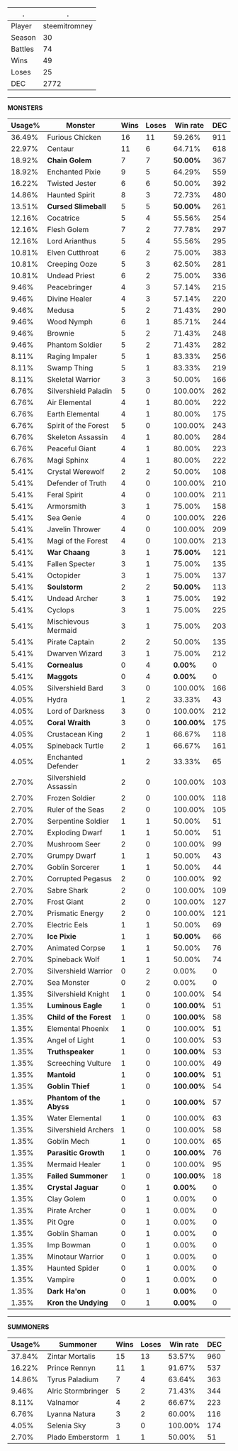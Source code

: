.|.
|-|-
Player|steemitromney
Season|30
Battles|74
Wins|49
Loses|25
DEC|2772

---
**MONSTERS**

Usage%|Monster|Wins|Loses|Win rate|DEC|
-|-|-|-|-|-|
36.49%|Furious Chicken|16|11|59.26%|911|
22.97%|Centaur|11|6|64.71%|618|
18.92%|**Chain Golem**|7|7|**50.00%**|367|
18.92%|Enchanted Pixie|9|5|64.29%|559|
16.22%|Twisted Jester|6|6|50.00%|392|
14.86%|Haunted Spirit|8|3|72.73%|480|
13.51%|**Cursed Slimeball**|5|5|**50.00%**|261|
12.16%|Cocatrice|5|4|55.56%|254|
12.16%|Flesh Golem|7|2|77.78%|297|
12.16%|Lord Arianthus|5|4|55.56%|295|
10.81%|Elven Cutthroat|6|2|75.00%|383|
10.81%|Creeping Ooze|5|3|62.50%|281|
10.81%|Undead Priest|6|2|75.00%|336|
9.46%|Peacebringer|4|3|57.14%|215|
9.46%|Divine Healer|4|3|57.14%|220|
9.46%|Medusa|5|2|71.43%|290|
9.46%|Wood Nymph|6|1|85.71%|244|
9.46%|Brownie|5|2|71.43%|248|
9.46%|Phantom Soldier|5|2|71.43%|282|
8.11%|Raging Impaler|5|1|83.33%|256|
8.11%|Swamp Thing|5|1|83.33%|219|
8.11%|Skeletal Warrior|3|3|50.00%|166|
6.76%|Silvershield Paladin|5|0|100.00%|262|
6.76%|Air Elemental|4|1|80.00%|222|
6.76%|Earth Elemental|4|1|80.00%|175|
6.76%|Spirit of the Forest|5|0|100.00%|243|
6.76%|Skeleton Assassin|4|1|80.00%|284|
6.76%|Peaceful Giant|4|1|80.00%|223|
6.76%|Magi Sphinx|4|1|80.00%|222|
5.41%|Crystal Werewolf|2|2|50.00%|108|
5.41%|Defender of Truth|4|0|100.00%|210|
5.41%|Feral Spirit|4|0|100.00%|211|
5.41%|Armorsmith|3|1|75.00%|158|
5.41%|Sea Genie|4|0|100.00%|226|
5.41%|Javelin Thrower|4|0|100.00%|209|
5.41%|Magi of the Forest|4|0|100.00%|213|
5.41%|**War Chaang**|3|1|**75.00%**|121|
5.41%|Fallen Specter|3|1|75.00%|135|
5.41%|Octopider|3|1|75.00%|137|
5.41%|**Soulstorm**|2|2|**50.00%**|113|
5.41%|Undead Archer|3|1|75.00%|192|
5.41%|Cyclops|3|1|75.00%|225|
5.41%|Mischievous Mermaid|3|1|75.00%|203|
5.41%|Pirate Captain|2|2|50.00%|135|
5.41%|Dwarven Wizard|3|1|75.00%|212|
5.41%|**Cornealus**|0|4|**0.00%**|0|
5.41%|**Maggots**|0|4|**0.00%**|0|
4.05%|Silvershield Bard|3|0|100.00%|166|
4.05%|Hydra|1|2|33.33%|43|
4.05%|Lord of Darkness|3|0|100.00%|212|
4.05%|**Coral Wraith**|3|0|**100.00%**|175|
4.05%|Crustacean King|2|1|66.67%|118|
4.05%|Spineback Turtle|2|1|66.67%|161|
4.05%|Enchanted Defender|1|2|33.33%|65|
2.70%|Silvershield Assassin|2|0|100.00%|103|
2.70%|Frozen Soldier|2|0|100.00%|118|
2.70%|Ruler of the Seas|2|0|100.00%|105|
2.70%|Serpentine Soldier|1|1|50.00%|51|
2.70%|Exploding Dwarf|1|1|50.00%|51|
2.70%|Mushroom Seer|2|0|100.00%|99|
2.70%|Grumpy Dwarf|1|1|50.00%|43|
2.70%|Goblin Sorcerer|1|1|50.00%|44|
2.70%|Corrupted Pegasus|2|0|100.00%|92|
2.70%|Sabre Shark|2|0|100.00%|109|
2.70%|Frost Giant|2|0|100.00%|127|
2.70%|Prismatic Energy|2|0|100.00%|121|
2.70%|Electric Eels|1|1|50.00%|69|
2.70%|**Ice Pixie**|1|1|**50.00%**|66|
2.70%|Animated Corpse|1|1|50.00%|76|
2.70%|Spineback Wolf|1|1|50.00%|74|
2.70%|Silvershield Warrior|0|2|0.00%|0|
2.70%|Sea Monster|0|2|0.00%|0|
1.35%|Silvershield Knight|1|0|100.00%|54|
1.35%|**Luminous Eagle**|1|0|**100.00%**|51|
1.35%|**Child of the Forest**|1|0|**100.00%**|58|
1.35%|Elemental Phoenix|1|0|100.00%|51|
1.35%|Angel of Light|1|0|100.00%|53|
1.35%|**Truthspeaker**|1|0|**100.00%**|53|
1.35%|Screeching Vulture|1|0|100.00%|49|
1.35%|**Mantoid**|1|0|**100.00%**|51|
1.35%|**Goblin Thief**|1|0|**100.00%**|54|
1.35%|**Phantom of the Abyss**|1|0|**100.00%**|57|
1.35%|Water Elemental|1|0|100.00%|63|
1.35%|Silvershield Archers|1|0|100.00%|58|
1.35%|Goblin Mech|1|0|100.00%|65|
1.35%|**Parasitic Growth**|1|0|**100.00%**|76|
1.35%|Mermaid Healer|1|0|100.00%|95|
1.35%|**Failed Summoner**|1|0|**100.00%**|18|
1.35%|**Crystal Jaguar**|0|1|**0.00%**|0|
1.35%|Clay Golem|0|1|0.00%|0|
1.35%|Pirate Archer|0|1|0.00%|0|
1.35%|Pit Ogre|0|1|0.00%|0|
1.35%|Goblin Shaman|0|1|0.00%|0|
1.35%|Imp Bowman|0|1|0.00%|0|
1.35%|Minotaur Warrior|0|1|0.00%|0|
1.35%|Haunted Spider|0|1|0.00%|0|
1.35%|Vampire|0|1|0.00%|0|
1.35%|**Dark Ha'on**|0|1|**0.00%**|0|
1.35%|**Kron the Undying**|0|1|**0.00%**|0|

---
**SUMMONERS**

Usage%|Summoner|Wins|Loses|Win rate|DEC|
-|-|-|-|-|-|
37.84%|Zintar Mortalis|15|13|53.57%|960|
16.22%|Prince Rennyn|11|1|91.67%|537|
14.86%|Tyrus Paladium|7|4|63.64%|363|
9.46%|Alric Stormbringer|5|2|71.43%|344|
8.11%|Valnamor|4|2|66.67%|223|
6.76%|Lyanna Natura|3|2|60.00%|116|
4.05%|Selenia Sky|3|0|100.00%|174|
2.70%|Plado Emberstorm|1|1|50.00%|51|
